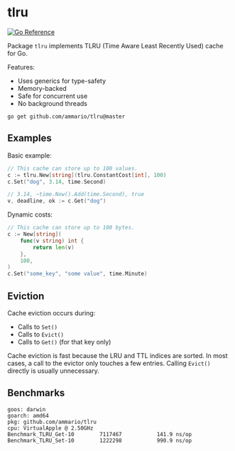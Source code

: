 # tlru
[![Go Reference](https://pkg.go.dev/badge/github.com/ammario/tlru.svg)](https://pkg.go.dev/github.com/ammario/tlru@master)

Package `tlru` implements TLRU (Time Aware Least Recently Used)
cache for Go.

Features:

* Uses generics for type-safety
* Memory-backed
* Safe for concurrent use
* No background threads

```
go get github.com/ammario/tlru@master
```

## Examples

Basic example:
```go
// This cache can store up to 100 values.
c := tlru.New[string](tlru.ConstantCost[int], 100)
c.Set("dog", 3.14, time.Second)

// 3.14, ~time.Now().Add(time.Second), true
v, deadline, ok := c.Get("dog")
```

Dynamic costs:
```go
// This cache can store up to 100 bytes.
c := New[string](
    func(v string) int {
        return len(v)
    },
    100,
)
c.Set("some_key", "some value", time.Minute)
```

## Eviction

Cache eviction occurs during:

- Calls to `Set()` 
- Calls to `Evict()`
- Calls to `Get()` (for that key only) 

Cache eviction is fast because the LRU and TTL indices are sorted. In most
cases, a call to the evictor only touches a few entries. Calling `Evict()`
directly is usually unnecessary.

## Benchmarks
```
goos: darwin
goarch: amd64
pkg: github.com/ammario/tlru
cpu: VirtualApple @ 2.50GHz
Benchmark_TLRU_Get-10    	 7117467	       141.9 ns/op
Benchmark_TLRU_Set-10    	 1222298	       990.9 ns/op
```